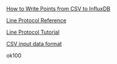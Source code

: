
[How to Write Points from CSV to InfluxDB](https://www.influxdata.com/blog/how-to-write-points-from-csv-to-influxdb/)

[Line Protocol Reference](https://docs.influxdata.com/influxdb/v1.7/write_protocols/line_protocol_reference/)

[Line Protocol Tutorial](https://docs.influxdata.com/influxdb/v1.7/write_protocols/line_protocol_tutorial/)

[CSV input data format](https://docs.influxdata.com/telegraf/v1.10/data_formats/input/csv/)

ok100
